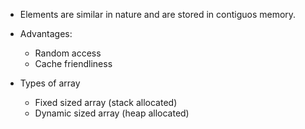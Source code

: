 - Elements are similar in nature and are stored in contiguos memory.
- Advantages:
    - Random access
    - Cache friendliness

- Types of array
    - Fixed sized array (stack allocated)
    - Dynamic sized array (heap allocated)
